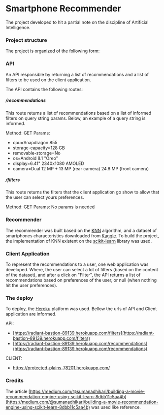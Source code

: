 # Smartphone Recommender
The project developed to hit a partial note on the discipline of Artificial Intelligence.

### Project structure
The project is organized of the following form:

### API
An API responsible by returning a list of recommendations and a list of filters to be used on 
the client application.

The API contains the following routes:

##### /recommendations
This route returns a list of recommendations based on a list of informed filters on query string
params. Below, an example of a query string is informed.

Method: GET
Params:

* cpu=Snapdragon 855
* storage-capacity=128 GB
* removable-storage=No
* os=Android 8.1 "Oreo"
* display=6.41" 2340x1080 AMOLED
* camera=Dual 12 MP + 13 MP (rear camera) 24.8 MP (front camera)

##### /filters
This route returns the filters that the client application go show to allow that the user can select
yours preferences.

Method: GET
Params: No params is needed

### Recommender
The recommender was built based on the [KNN](https://en.wikipedia.org/wiki/K-nearest_neighbors_algorithm) algorithm, and a dataset of smartphones characteristics downloaded from [Kaggle](https://www.kaggle.com/shivamsinghal1012/smart-phones-details). To build the project, the implementation of KNN existent on the [scikit-learn](https://scikit-learn.org/stable/modules/neighbors.html) library was used.

### Client Application
To represent the recommendations to a user, one web application was developed. Where, the user can select a lot of filters (based on the content of the dataset), and after a click on "Filter", the API returns a list of recommendations based on preferences of the user, or null (when nothing hit the user preferences). 

### The deploy
To deploy, the [Heroku](https://www.heroku.com/) platform was used. Bellow the urls of API and Client application are informed.

API:
* [https://radiant-bastion-89139.herokuapp.com/filters](https://radiant-bastion-89139.herokuapp.com/filters)
* [https://radiant-bastion-89139.herokuapp.com/recommendations](https://radiant-bastion-89139.herokuapp.com/recommendations)

CLIENT:
* https://protected-plains-78201.herokuapp.com/

### Credits
The article [https://medium.com/@sumanadhikari/building-a-movie-recommendation-engine-using-scikit-learn-8dbb11c5aa4b](https://medium.com/@sumanadhikari/building-a-movie-recommendation-engine-using-scikit-learn-8dbb11c5aa4b) was used like reference.
